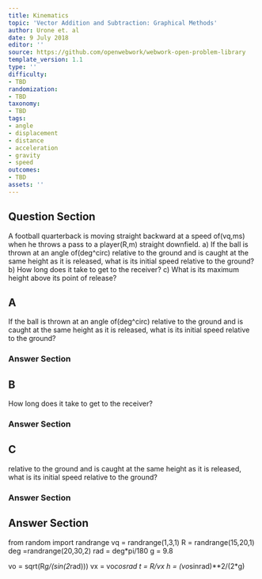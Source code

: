 ```yaml
---
title: Kinematics
topic: 'Vector Addition and Subtraction: Graphical Methods'
author: Urone et. al
date: 9 July 2018
editor: ''
source: https://github.com/openwebwork/webwork-open-problem-library
template_version: 1.1
type: ''
difficulty:
- TBD
randomization:
- TBD
taxonomy:
- TBD
tags:
- angle
- displacement
- distance
- acceleration
- gravity
- speed
outcomes:
- TBD
assets: ''
---
```


## Question Section 

A football quarterback is moving straight backward at a speed of(vq,ms) when he throws a pass to a player(R,m) straight downfield.
a) If the ball is thrown at an angle of(deg^circ) relative to the ground and is caught at the same height as it is released, what is its initial speed relative to the ground?
b) How long does it take to get to the receiver?
c) What is its maximum height above its point of release?

## A
If the ball is thrown at an angle of(deg^circ) relative to the ground and is caught at the same height as it is released, what is its initial speed relative to the ground?
### Answer Section
## B
How long does it take to get to the receiver?
### Answer Section
## C
relative to the ground and is caught at the same height as it is released, what is its initial speed relative to the ground?
### Answer Section


## Answer Section

from random import randrange
vq = randrange(1,3,1)
R = randrange(15,20,1)
deg =randrange(20,30,2)
rad = deg*pi/180
g = 9.8

vo = sqrt(R*g/(sin(2*rad)))
vx = vo*cosrad
t = R/vx
h = (vo*sinrad)**2/(2*g)